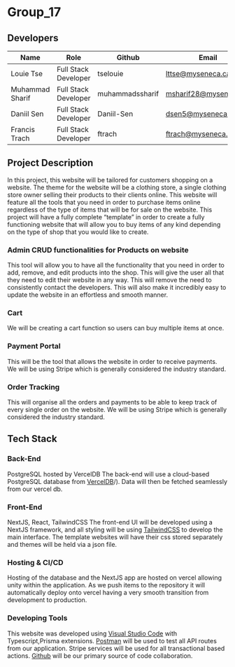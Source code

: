 # Group_17

## Developers
| Name        |   Role |     Github    | Email       |
| ----------- | --------- | --------- | --------------------------- |
| Louie Tse | Full Stack Developer | tselouie| lttse@myseneca.ca |
| Muhammad Sharif  | Full Stack Developer  | muhammadssharif | msharif28@myseneca.ca |
| Daniil Sen  | Full Stack Developer | Daniil-Sen | dsen5@myseneca.ca |
| Francis Trach  |  Full Stack Developer | ftrach | ftrach@myseneca.ca |

## Project Description


In this project, this website will be tailored for customers shopping on a website. The theme for the website will be a clothing store, a single clothing store owner selling their products to their clients online. This website will feature all the tools that you need in order to purchase items online regardless of the type of items that will be for sale on the website. This project will have a fully complete “template” in order to create a fully functioning website that will allow you  to buy items of any kind depending on the type of shop that you would like to create.

### Admin CRUD functionalities for Products on website

This tool will allow you to have all the functionality that you need in order to add, remove, and edit products into the shop. This will give the user all that they need to edit their website in any way. This will remove the need to consistently contact the developers. This will also make it incredibly easy to update the website in an effortless and smooth manner.

### Cart

We will be creating a cart function so users can buy multiple items at once. 

### Payment Portal

This will be the tool that allows the website in order to receive payments. We will be using Stripe which is generally considered the industry standard. 

### Order Tracking 

This will  organise all the orders and payments to be able to keep track of every single order on the website. We will be using Stripe which is generally considered the industry standard. 

## Tech Stack

### Back-End
PostgreSQL hosted by VercelDB 
The back-end will use a cloud-based PostgreSQL database from [VercelDB](https://vercel.com/guides/using-databases-with-vercel)/). Data will then be fetched seamlessly from our vercel db. 
### Front-End
NextJS, React, TailwindCSS
The front-end UI will be developed using a NextJS framework, and all styling will be using [TailwindCSS](https://tailwindcss.com/) to develop the main interface. The template websites will have their css stored separately and themes will be held via a json file.

### Hosting & CI/CD
Hosting of the database and the NextJS app are hosted on vercel allowing unity within the application. As we push items to the repository it will automatically deploy onto vercel having a very smooth transition from development to production.

### Developing Tools

This website was developed using [Visual Studio Code](https://code.visualstudio.com/) with Typescript,Prisma extensions. [Postman](https://www.postman.com/) will be used to test all API routes from our application. Stripe services will be used for all transactional based actions. [Github](https://www.github.com/) will be our primary source of code collaboration.





